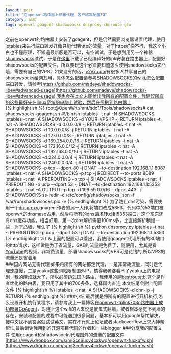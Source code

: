 ```yaml
---
layout: post
title: "在openwrt路由器上部署代理，客户端零配置FQ"
category: 日志
tags: openwrt goagent shadowsocks dnsproxy chnroute gfw
---
```

之前在openwrt的路由器上安装了goagent，但是仍然需要浏览器设置代理，使用iptables来进行端口转发好像只能代理http的流量，对于https好像不行，我这个小白也不懂原理，不知道最新版是否可以，有空试试，于是想到用另一个神器[shadowsocks](http://shadowsocks.org/)试试，于是在[这里](http://buildbot.sinaapp.com)下载了已经编译好的ipk安装在路由器上，配置好shadowsocks的配置文件，所以要玩这个必须要知道怎么使用shadowsocks来凸墙，需要有自己的VPS，如果没有的话，[v2ex.com](https://v2ex.com/go/shadowsocks)有很多人共享自己的shadowsocks给网友用，具体怎么配置请参考[SHADOWSOCKS的wiki](https://github.com/clowwindy/shadowsocks/wiki-%E4%BD%BF%E7%94%A8%E8%AF%B4%E6%98%8E),怎么配置端口转发，请参考[https://github.com/madeye/shadowsocks-libev#advanced-usage](https://github.com/madeye/shadowsocks-libev#advanced-usage),我也会在本文末尾给出我所有的配置文件，我建议所有的这些最好先在linux系统的电脑上试验，然后在照搬到路由器上  
{% highlight sh %}
root@OpenWrt:/mnt/sdc1/Tools/shadowsocks# cat shadowsocks-goagent.sh 
#!/bin/sh
iptables -t nat -N SHADOWSOCKS
iptables -t nat -A SHADOWSOCKS -d YOUR-VPS-IP -j RETURN
iptables -t nat -A SHADOWSOCKS -d 0.0.0.0/8 -j RETURN
iptables -t nat -A SHADOWSOCKS -d 10.0.0.0/8 -j RETURN
iptables -t nat -A SHADOWSOCKS -d 127.0.0.0/8 -j RETURN
iptables -t nat -A SHADOWSOCKS -d 169.254.0.0/16 -j RETURN
iptables -t nat -A SHADOWSOCKS -d 172.16.0.0/12 -j RETURN
iptables -t nat -A SHADOWSOCKS -d 192.168.0.0/16 -j RETURN
iptables -t nat -A SHADOWSOCKS -d 224.0.0.0/4 -j RETURN
iptables -t nat -A SHADOWSOCKS -d 240.0.0.0/4 -j RETURN
iptables -t nat -A SHADOWSOCKS -p tcp --dport 80 -j DNAT  --to-destination 192.168.1.1:8087
iptables -t nat -A SHADOWSOCKS -p tcp -j REDIRECT --to-ports 8089
iptables -t nat -A PREROUTING -p tcp -j SHADOWSOCKS
iptables -t nat -I PREROUTING -p udp  --dport 53 -j DNAT --to-destination 192.168.1.1:5353
iptables -t nat -A OUTPUT -p tcp -d 199.59.0.0/16 --dport 443 -j SHADOWSOCKS
ss-redir -c /etc/config/shadowsocks.json -f /var/run/shadowsocks.pid -v
{% endhighlight %}
为了防止dns污染，需要使用一个[dnsproxy](https://github.com/phuslu/dnsproxy),goagent作者的另一大作,将端口改成5353，代码中的53端口被openwrt的dnsmasq占用，然后将所有的dns请求转发到5353端口，这个东东还有dns缓存功能，相当好用，第一次dns解析需要100ms多，比直接解析稍慢一些，为了凸墙，我认了
{% highlight sh %}
python dnsproxy.py
iptables -t nat -I PREROUTING -p udp  --dport 53 -j DNAT --to-destination 192.168.1.1:5353
{% endhighlight %}
从上面的配置可以看出，我使用goagent代理所有的80端口的http请求，这样做是为了省流量，GAE的流量是免费了，随便用，尤其是看[YouTube](http://www.youtube.com/)的视频，非常费流量，部署shadowsocks的VPS可是花钱的,所以VPS的流量还是省着用  
###国内网站无需代理
如果将所有的网站都走代理，一是非常耗流量，同时走代理速度慢，二是youku这些网站限制国外IP，搞得我老婆看不了youku上的电视剧，我的麻烦就大了，所以必须跳过国内路由，我使用的是[bestroutetb](https://github.com/ashi009/bestroutetb/wiki/%E4%BD%BF%E7%94%A8%E8%AF%B4%E6%98%8E),这个是作者优化的路由表，我只用了其中的700多条，选择国内直连,本文结尾会附上配置文件
{% highlight sh %}
iptables -t nat -A SHADOWSOCKS -d chn-ip  -j RETURN
{% endhighlight %}
###小结
最后就是将所有的配置进行开机执行,怎么设置开机执行某程序，请参考我上一篇博客[在openwrt-tplink703n路由器上成功部署GoAgent](http://scola.github.io/deploy-goagent-on-openwrt-tplink-703n/)，对连上这个wifi的人来说是傻瓜式翻墙，或者根本感觉不到墙的存在，安装和配置的过程中可能遇到很多问题，基本都可以用google帮忙解决，搜中文找不到答案就试试英文，实在不行就上论坛或者stackoverflow上求大神帮帮忙,最后谢谢我用到的开源项目代码的作者和一些blogger
###分享我的配置文件
使用goagent和shadowsocks代理国外的流量的配置文件[https://www.dropbox.com/s/mj3cc6ucv4cxkwq/openwrt-fuckgfw.sh](https://www.dropbox.com/s/mj3cc6ucv4cxkwq/openwrt-fuckgfw.sh)
